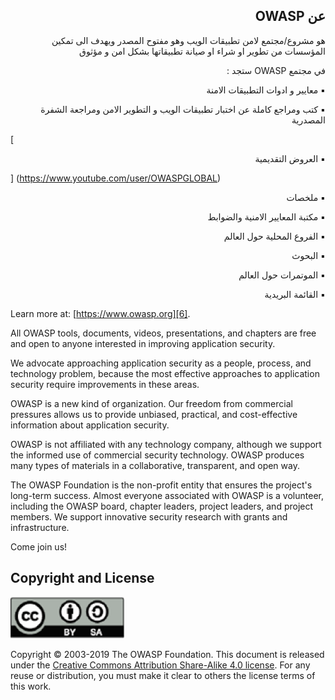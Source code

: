 <h2 dir='rtl' align='right'>عن OWASP </h2>

<p dir='rtl' align='right'>هو مشروع/مجتمع لامن تطبيقات الويب وهو مفتوح المصدر ويهدف الى تمكين المؤسسات من تطوير او شراء او صيانة تطبيقاتها بشكل امن و مؤثوق </p>


<p dir='rtl' align='right'> في مجتمع OWASP ستجد : </p> 

<p dir='rtl' align='right'> ▪️ معايير و ادوات التطبيقات الامنة
<p dir='rtl' align='right'> ▪️ كتب ومراجع كاملة عن اختبار تطبيقات الويب و التطوير الامن ومراجعة الشفرة المصدرية 

[<p dir='rtl' align='right'>▪️ العروض التقديمية </p>] (https://www.youtube.com/user/OWASPGLOBAL)
<p dir='rtl' align='right'> ▪️ ملخصات 
<p dir='rtl' align='right'> ▪️ مكتبة المعايير الامنية والضوابط
<p dir='rtl' align='right'> ▪️ الفروع المحلية حول العالم
<p dir='rtl' align='right'> ▪️ البحوث 
<p dir='rtl' align='right'> ▪️ الموتمرات حول العالم 
<p dir='rtl' align='right'> ▪️ القائمة البريدية 

</p>

Learn more at: [https://www.owasp.org][6].

All OWASP tools, documents, videos, presentations, and chapters are free and
open to anyone interested in improving application security.

We advocate approaching application security as a people, process, and
technology problem, because the most effective approaches to application
security require improvements in these areas.

OWASP is a new kind of organization. Our freedom from commercial pressures
allows us to provide unbiased, practical, and cost-effective information about
application security.

OWASP is not affiliated with any technology company, although we support the
informed use of commercial security technology. OWASP produces many types of
materials in a collaborative, transparent, and open way.

The OWASP Foundation is the non-profit entity that ensures the project's
long-term success. Almost everyone associated with OWASP is a volunteer,
including the OWASP board, chapter leaders, project leaders, and project
members. We support innovative security research with grants and infrastructure.

Come join us!

## Copyright and License

![license](images/license.png)

Copyright © 2003-2019 The OWASP Foundation. This document is released under the
[Creative Commons Attribution Share-Alike 4.0 license][7]. For any reuse or
distribution, you must make it clear to others the license terms of this work.

[1]: https://www.youtube.com/user/OWASPGLOBAL
[2]: https://www.owasp.org/index.php/OWASP_Cheat_Sheet_Series
[3]: https://www.owasp.org/index.php/OWASP_Chapter
[4]: https://www.owasp.org/index.php/Category:OWASP_AppSec_Conference
[5]: https://lists.owasp.org/mailman/listinfo
[6]: https://www.owasp.org
[7]: http://creativecommons.org/licenses/by-sa/4.0/
